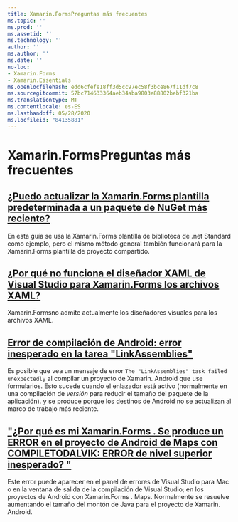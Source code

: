 ```yaml
---
title: Xamarin.FormsPreguntas más frecuentes
ms.topic: ''
ms.prod: ''
ms.assetid: ''
ms.technology: ''
author: ''
ms.author: ''
ms.date: ''
no-loc:
- Xamarin.Forms
- Xamarin.Essentials
ms.openlocfilehash: edd6cfefe18ff3d5cc97ec58f3bce867f11df7c8
ms.sourcegitcommit: 57bc714633364aeb34aba9803e88802bebf321ba
ms.translationtype: MT
ms.contentlocale: es-ES
ms.lasthandoff: 05/28/2020
ms.locfileid: "84135881"
---
```

# <a name="xamarinforms-frequently-asked-questions"></a>Xamarin.FormsPreguntas más frecuentes

## <a name="can-i-update-the-xamarinforms-default-template-to-a-newer-nuget-packageupdate-forms-templatemd"></a>[¿Puedo actualizar la Xamarin.Forms plantilla predeterminada a un paquete de NuGet más reciente?](update-forms-template.md)
En esta guía se usa la Xamarin.Forms plantilla de biblioteca de .net Standard como ejemplo, pero el mismo método general también funcionará para la Xamarin.Forms plantilla de proyecto compartido.

## <a name="why-doesnt-the-visual-studio-xaml-designer-work-for-xamarinforms-xaml-filesforms-xaml-designermd"></a>[¿Por qué no funciona el diseñador XAML de Visual Studio para Xamarin.Forms los archivos XAML?](forms-xaml-designer.md)
Xamarin.Formsno admite actualmente los diseñadores visuales para los archivos XAML.

## <a name="android-build-error-the-linkassemblies-task-failed-unexpectedly"></a>[Error de compilación de Android: error inesperado en la tarea "LinkAssemblies"](android-linkassemblies-error.md)
Es posible que vea un mensaje de error `The "LinkAssemblies" task failed unexpectedly` al compilar un proyecto de Xamarin. Android que use formularios. Esto sucede cuando el enlazador está activo (normalmente en una compilación de *versión* para reducir el tamaño del paquete de la aplicación). y se produce porque los destinos de Android no se actualizan al marco de trabajo más reciente. 

## <a name="why-does-my-xamarinformsmaps-android-project-fail-with-compiletodalvik--unexpected-top-level-errormaps-compiletodalvik-errormd"></a>["¿Por qué es mi Xamarin.Forms . Se produce un ERROR en el proyecto de Android de Maps con COMPILETODALVIK: ERROR de nivel superior inesperado? "](maps-compiletodalvik-error.md)
Este error puede aparecer en el panel de errores de Visual Studio para Mac o en la ventana de salida de la compilación de Visual Studio; en los proyectos de Android con Xamarin.Forms . Maps. Normalmente se resuelve aumentando el tamaño del montón de Java para el proyecto de Xamarin. Android.
